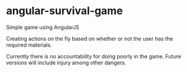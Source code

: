# angular-survival-game
Simple game using AngularJS

Creating actions on the fly based on whether or not the user has the required materials.

Currently there is no accountability for doing poorly in the game. Future versions will include injury among other dangers.
